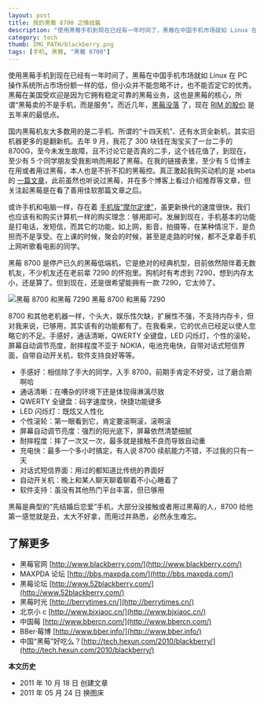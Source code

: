 ```yaml
---
layout: post
title: 我的黑莓 8700 之情结篇
description: "使用黑莓手机到现在已经有一年时间了，黑莓在中国手机市场就如 Linux 在 PC 操作系统所占市场份额一样的低，但小众并不能忽略不计，也不能否定它的优秀。黑莓在美国受欢迎是因为它拥有稳定可靠的黑莓业务，这也是黑莓的核心，所谓“黑莓卖的不是手机，而是服务”。"
category: tech
thumb: IMG_PATH/blackberry.png
tags: [手机, 黑莓, "黑莓 8700"]
---
```


使用黑莓手机到现在已经有一年时间了，黑莓在中国手机市场就如 Linux 在 PC 操作系统所占市场份额一样的低，但小众并不能忽略不计，也不能否定它的优秀。黑莓在美国受欢迎是因为它拥有稳定可靠的黑莓业务，这也是黑莓的核心，所谓“黑莓卖的不是手机，而是服务”。而近几年，[黑莓没落](http://tech.sina.com.cn/t/2011-08-04/17265883774.shtml) 了，现在 [RIM 的股价](http://www.google.com/finance?chdnp=1&chdd=1&chds=1&chdv=1&chvs=maximized&chdeh=0&chfdeh=0&chdet=1318842441370&chddm=492660&chls=IntervalBasedLine&q=NASDAQ:RIMM&ntsp=0) 是五年来的最低点。

国内黑莓机友大多数用的是二手机、所谓的“十四天机”、还有水货全新机，其实旧机器更多的是翻新机。去年 9 月，我花了 300 块钱在淘宝买了一台二手的 8700G，至今未发生故障，且不讨论它是否真的二手，这个钱花值了，到现在，至少有 5 个同学朋友受我影响而用起了黑莓。在我的链接表里，至少有 5 位博主在用或者用过黑莓，本人也是不折不扣的黑莓控。真正激起我购买动机的是 xbeta 的 [一篇文章](http://xbeta.info/mobile.htm)，此前虽然也听说过黑莓，并在多个博客上看过介绍推荐等文章，但关注起黑莓是在看了善用佳软那篇文章之后。

或许手机和电脑一样，存在着 [手机版“摩尔定律”](http://content.businessvalue.com.cn/post/3999.html)，虽更新换代的速度很快，我们也应该有和购买计算机一样的购买理念：够用即可。发展到现在，手机基本的功能是打电话，发短信，而其它的功能，如上网，影音，拍摄等，在某种情况下，是负担而不是享受。在上课的时候，聚会的时候，甚至是走路的时候，都不乏拿着手机上网听歌看电影的同学。

黑莓 8700 是停产已久的黑莓低端机，它是绝对的经典机型，目前依然陪伴着无数机友，不少机友还在老前辈 7290 的怀抱里。购机时有考虑到 7290，想到内存太小，还是算了。但到现在，还是很希望能拥有一款 7290，它太帅了。

![黑莓 8700 和黑莓 7290]({{site.IMG_PATH}}/the-complex-of-blackberry.jpg)
黑莓 8700 和黑莓 7290

8700 和其他老机器一样，个头大，娱乐性欠缺，扩展性不强，不支持内存卡，但对我来说，已够用，其实该有的功能都有了。在我看来，它的优点已经足以使人忽略它的不足。手感好，通话清晰，QWERTY 全键盘，LED 闪烁灯，个性的滚轮，屏幕自动调节亮度，耐摔程度不亚于 NOKIA，电池充电快，自带对话式短信界面，自带自动开关机，软件支持良好等等。

* 手感好：相信除了手大的同学，入手 8700，前期手肯定不好受，过了磨合期啊哈
* 通话清晰：在嘈杂的环境下还是体现得淋漓尽致
* QWERTY 全键盘：码字速度快，快捷功能键多
* LED 闪烁灯：既炫又人性化
* 个性滚轮：第一眼看到它，肯定要滚啊滚，滚啊滚
* 屏幕自动调节亮度：强烈的阳光底下，屏幕依然清楚细腻
* 耐摔程度：摔了一次又一次，最多就是接触不良而导致自动重
* 充电快：最多一个多小时搞定，有人说 8700 续航能力不错，不过我的只有一天
* 对话式短信界面：用过的都知道比传统的界面好
* 自动开关机：晚上和某人聊天聊着聊着不小心睡着了
* 软件支持：虽没有其他热门平台丰富，但已够用

黑莓是典型的“先结婚后恋爱”手机，大部分没接触或者用过黑莓的人，8700 给他第一感觉就是丑，太大不好拿，而用过并熟悉，必然永生难忘。

## 了解更多

* 黑莓官网 [http://www.blackberry.com/](http://www.blackberry.com/)
* MAXPDA 论坛 [http://bbs.maxpda.com/](http://bbs.maxpda.com/)
* 黑莓论坛 [http://www.52blackberry.com/](http://www.52blackberry.com/)
* 黑莓时光 [http://berrytimes.cn/](http://berrytimes.cn/)
* 北京小 c [http://www.bjxiaoc.cn/](http://www.bjxiaoc.cn/)
* 中国莓 [http://www.bbercn.com/](http://www.bbercn.com/)
* BBer·莓博 [http://www.bber.info/](http://www.bber.info/)
* 中国“黑莓”好吃么？[http://tech.hexun.com/2010/blackberry/](http://tech.hexun.com/2010/blackberry/)

**本文历史**

* 2011 年 10 月 18 日 创建文章
* 2011 年 05 月 24 日 换图床
